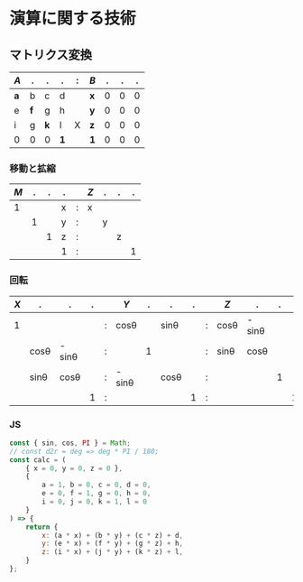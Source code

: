 # 演算に関する技術
## マトリクス変換

|_A_|.|.|.|:|_B_|.|.|.|
|-|-|-|-|-|-|-|-|-|
|**a**|b|c|d||**x**|0|0|0|
|e|**f**|g|h||**y**|0|0|0|
|i|g|**k**|l|X|**z**|0|0|0|
|0|0|0|**1**||**1**|0|0|0|

### 移動と拡縮
|_M_|.|.|.||_Z_|.|.|.|
|-|-|-|-|-|-|-|-|-|
|1|||x|:|x||||
||1||y|:||y|||
|||1|z|:|||z||
||||1|:||||1|

### 回転
|_X_|.|.|.||_Y_|.|.|.||_Z_|.|.|.|
|-|-|-|-|-|-|-|-|-|-|-|-|-|-|
|1||||:|cosθ||sinθ||:|cosθ|-sinθ|||
||cosθ|-sinθ||:||1|||:|sinθ|cosθ|||
||sinθ|cosθ||:|-sinθ||cosθ||:|||1||
||||1|:||||1|:||||1|:||||1|

### JS
```js
const { sin, cos, PI } = Math;
// const d2r = deg => deg * PI / 180;
const calc = (
    { x = 0, y = 0, z = 0 },
    {
        a = 1, b = 0, c = 0, d = 0,
        e = 0, f = 1, g = 0, h = 0,
        i = 0, j = 0, k = 1, l = 0
    }
) => {
    return {
        x: (a * x) + (b * y) + (c * z) + d,
        y: (e * x) + (f * y) + (g * z) + h,
        z: (i * x) + (j * y) + (k * z) + l,
    }
};
```
